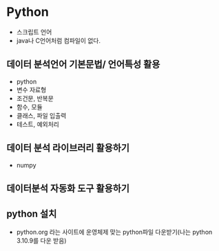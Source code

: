 # Python
- 스크립트 언어
- java나 C언어처럼 컴파일이 없다.

## 데이터 분석언어 기본문법/ 언어특성 활용
- python
- 변수 자료형
- 조건문, 반복문
- 함수, 모듈 
- 클래스, 파일 입출력
- 테스트, 예외처리
## 데이터 분석 라이브러리 활용하기
- numpy

## 데이터분석 자동화 도구 활용하기

## python 설치
- python.org 라는 사이트에 운영체제 맞는 python파일 다운받기(나는 python 3.10.9를 다운 받음)
